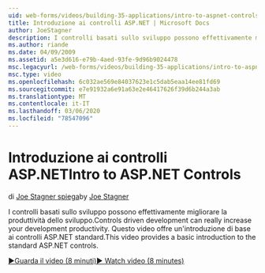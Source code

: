 ```yaml
---
uid: web-forms/videos/building-35-applications/intro-to-aspnet-controls
title: Introduzione ai controlli ASP.NET | Microsoft Docs
author: JoeStagner
description: I controlli basati sullo sviluppo possono effettivamente migliorare la produttività dello sviluppo. Questo video offre un'introduzione di base ai controlli ASP.NET standard.
ms.author: riande
ms.date: 04/09/2009
ms.assetid: a5e3d616-e79b-4aed-93fe-9d96b9024478
msc.legacyurl: /web-forms/videos/building-35-applications/intro-to-aspnet-controls
msc.type: video
ms.openlocfilehash: 6c032ae569e84037623e1c5dab5eaa14ee81fd69
ms.sourcegitcommit: e7e91932a6e91a63e2e46417626f39d6b244a3ab
ms.translationtype: MT
ms.contentlocale: it-IT
ms.lasthandoff: 03/06/2020
ms.locfileid: "78547096"
---
```

# <a name="intro-to-aspnet-controls"></a><span data-ttu-id="05fd8-104">Introduzione ai controlli ASP.NET</span><span class="sxs-lookup"><span data-stu-id="05fd8-104">Intro to ASP.NET Controls</span></span>

<span data-ttu-id="05fd8-105">di [Joe Stagner spiega](https://github.com/JoeStagner)</span><span class="sxs-lookup"><span data-stu-id="05fd8-105">by [Joe Stagner](https://github.com/JoeStagner)</span></span>

<span data-ttu-id="05fd8-106">I controlli basati sullo sviluppo possono effettivamente migliorare la produttività dello sviluppo.</span><span class="sxs-lookup"><span data-stu-id="05fd8-106">Controls driven development can really increase your development productivity.</span></span> <span data-ttu-id="05fd8-107">Questo video offre un'introduzione di base ai controlli ASP.NET standard.</span><span class="sxs-lookup"><span data-stu-id="05fd8-107">This video provides a basic introduction to the standard ASP.NET controls.</span></span>

[<span data-ttu-id="05fd8-108">&#9654;Guarda il video (8 minuti)</span><span class="sxs-lookup"><span data-stu-id="05fd8-108">&#9654; Watch video (8 minutes)</span></span>](https://channel9.msdn.com/Blogs/ASP-NET-Site-Videos/intro-to-aspnet-controls)
